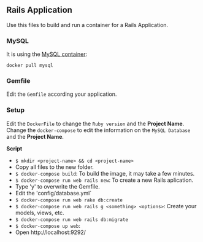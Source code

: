 ## Rails Application

  Use this files to build and run a container for a Rails Application.

### MySQL
  It is using the [MySQL container](https://hub.docker.com/_/mysql/):

  ```
  docker pull mysql
  ```
  
### Gemfile
  Edit the `Gemfile` according your application.
  
### Setup
  Edit the `DockerFile` to change the `Ruby version` and the **Project Name**.
  Change the `docker-compose` to edit the information on the `MySQL Database` and the **Project Name**.

  **Script**

  - `$ mkdir <project-name> && cd <project-name>`
  - Copy all files to the new folder.
  - `$ docker-compose build`: To build the image, it may take a few minutes. 
  - `$ docker-compose run web rails new`: To create a new Rails aplication.
   - Type 'y' to overwrite the Gemfile.
  - Edit the 'config/database.yml`
  - `$ docker-compose run web rake db:create`
  - `$ docker-compose run web rails g <something> <options>`:  Create your models, views, etc.
  - `$ docker-compose run web rails db:migrate`
  - `$ docker-compose up web`:
  - Open http://localhost:9292/
  
